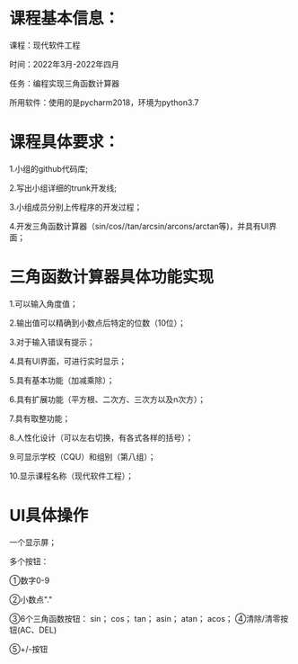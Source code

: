 # 课程基本信息：

课程：现代软件工程

时间：2022年3月-2022年四月 

任务：编程实现三角函数计算器

所用软件：使用的是pycharm2018，环境为python3.7

# 课程具体要求：

1.小组的github代码库; 

2.写出小组详细的trunk开发线;

3.小组成员分别上传程序的开发过程；
 
4.开发三角函数计算器（sin/cos//tan/arcsin/arcons/arctan等)，并具有UI界面；

# 三角函数计算器具体功能实现 

1.可以输入角度值； 

2.输出值可以精确到小数点后特定的位数（10位）；

3.对于输入错误有提示；
 
4.具有UI界面，可进行实时显示；
 
5.具有基本功能（加减乘除）；
 
6.具有扩展功能（平方根、二次方、三次方以及n次方）；
 
7.具有取整功能； 
 
8.人性化设计（可以左右切换，有各式各样的括号）；

9.可显示学校（CQU）和组别（第八组）； 
 
10.显示课程名称（现代软件工程）；

# UI具体操作

一个显示屏；

多个按钮：

①数字0-9

②小数点"."

③6个三角函数按钮：
sin；
cos；
tan；
asin；
atan；
acos；
④清除/清零按钮(AC、DEL)

⑤+/-按钮

